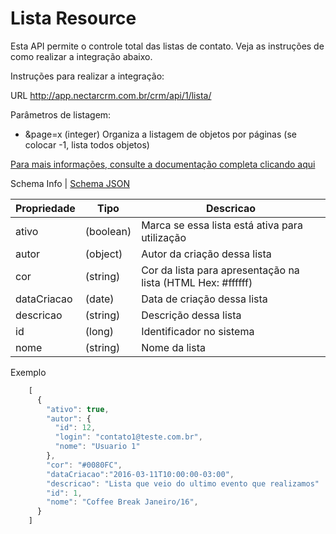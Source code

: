 # Lista Resource

Esta API permite o controle total das listas de contato. Veja as instruções de como realizar a integração abaixo.

Instruções para realizar a integração:

URL
http://app.nectarcrm.com.br/crm/api/1/lista/

Parâmetros de listagem:
* &page=x (integer) Organiza a listagem de objetos por páginas (se colocar -1, lista todos objetos)

[Para mais informações, consulte a documentação completa clicando aqui](http://docs.nectarcrm.apiary.io)

Schema Info | [Schema JSON](schema.json)

Propriedade | Tipo | Descricao
------------ | ------------- | -------------
ativo | (boolean) | Marca se essa lista está ativa para utilização
autor | (object) | Autor da criação dessa lista
cor | (string) | Cor da lista para apresentação na lista (HTML Hex: #ffffff)
dataCriacao | (date) | Data de criação dessa lista
descricao | (string) | Descrição dessa lista
id | (long) | Identificador no sistema
nome | (string) | Nome da lista

Exemplo
```js
    [
      {
        "ativo": true,
        "autor": {
          "id": 12,
          "login": "contato1@teste.com.br",
          "nome": "Usuario 1"
        },
        "cor": "#0080FC",
	    "dataCriacao":"2016-03-11T10:00:00-03:00",
        "descricao": "Lista que veio do ultimo evento que realizamos"
        "id": 1,
        "nome": "Coffee Break Janeiro/16",
      }
    ]
```